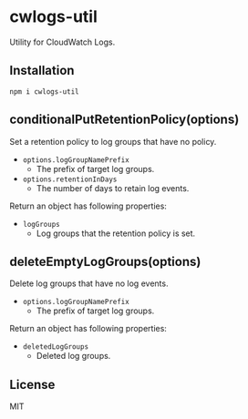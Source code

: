 # cwlogs-util

Utility for CloudWatch Logs.

## Installation

```
npm i cwlogs-util
```

## conditionalPutRetentionPolicy(options)

Set a retention policy to log groups that have no policy.

- `options.logGroupNamePrefix`
  - The prefix of target log groups.
- `options.retentionInDays`
  - The number of days to retain log events.

Return an object has following properties:

- `logGroups`
  - Log groups that the retention policy is set.

## deleteEmptyLogGroups(options)

Delete log groups that have no log events.

- `options.logGroupNamePrefix`
  - The prefix of target log groups.

Return an object has following properties:

- `deletedLogGroups`
  - Deleted log groups.

## License

MIT
